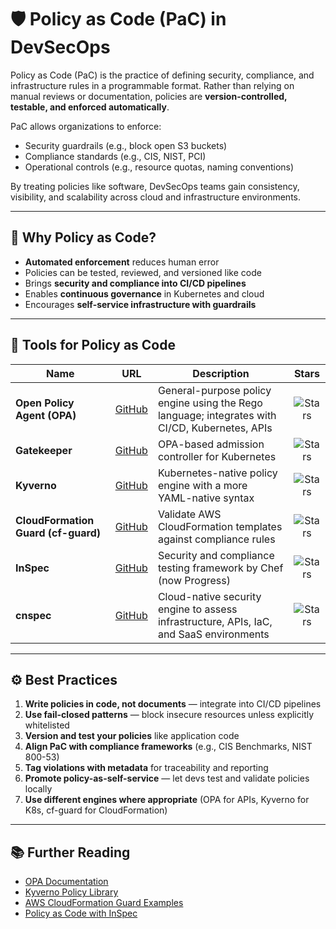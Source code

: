 # 🛡 Policy as Code (PaC) in DevSecOps

Policy as Code (PaC) is the practice of defining security, compliance, and infrastructure rules in a programmable format. Rather than relying on manual reviews or documentation, policies are **version-controlled, testable, and enforced automatically**.

PaC allows organizations to enforce:

- Security guardrails (e.g., block open S3 buckets)
- Compliance standards (e.g., CIS, NIST, PCI)
- Operational controls (e.g., resource quotas, naming conventions)

By treating policies like software, DevSecOps teams gain consistency, visibility, and scalability across cloud and infrastructure environments.

---

## 🎯 Why Policy as Code?

- **Automated enforcement** reduces human error
- Policies can be tested, reviewed, and versioned like code
- Brings **security and compliance into CI/CD pipelines**
- Enables **continuous governance** in Kubernetes and cloud
- Encourages **self-service infrastructure with guardrails**

---

## 🧰 Tools for Policy as Code

| Name | URL | Description | Stars |
|------|-----|-------------|:-----:|
| **Open Policy Agent (OPA)** | [GitHub](https://github.com/open-policy-agent/opa) | General-purpose policy engine using the Rego language; integrates with CI/CD, Kubernetes, APIs | ![Stars](https://img.shields.io/github/stars/open-policy-agent/opa?style=for-the-badge) |
| **Gatekeeper** | [GitHub](https://github.com/open-policy-agent/gatekeeper) | OPA-based admission controller for Kubernetes | ![Stars](https://img.shields.io/github/stars/open-policy-agent/gatekeeper?style=for-the-badge) |
| **Kyverno** | [GitHub](https://github.com/kyverno/kyverno) | Kubernetes-native policy engine with a more YAML-native syntax | ![Stars](https://img.shields.io/github/stars/kyverno/kyverno?style=for-the-badge) |
| **CloudFormation Guard (cf-guard)** | [GitHub](https://github.com/aws-cloudformation/cloudformation-guard) | Validate AWS CloudFormation templates against compliance rules | ![Stars](https://img.shields.io/github/stars/aws-cloudformation/cloudformation-guard?style=for-the-badge) |
| **InSpec** | [GitHub](https://github.com/inspec/inspec) | Security and compliance testing framework by Chef (now Progress) | ![Stars](https://img.shields.io/github/stars/inspec/inspec?style=for-the-badge) |
| **cnspec** | [GitHub](https://github.com/mondoohq/cnspec) | Cloud-native security engine to assess infrastructure, APIs, IaC, and SaaS environments | ![Stars](https://img.shields.io/github/stars/mondoohq/cnspec?style=for-the-badge) |

---

## ⚙️ Best Practices

1. **Write policies in code, not documents** — integrate into CI/CD pipelines
2. **Use fail-closed patterns** — block insecure resources unless explicitly whitelisted
3. **Version and test your policies** like application code
4. **Align PaC with compliance frameworks** (e.g., CIS Benchmarks, NIST 800-53)
5. **Tag violations with metadata** for traceability and reporting
6. **Promote policy-as-self-service** — let devs test and validate policies locally
7. **Use different engines where appropriate** (OPA for APIs, Kyverno for K8s, cf-guard for CloudFormation)

---


## 📚 Further Reading

- [OPA Documentation](https://www.openpolicyagent.org/docs/latest/)
- [Kyverno Policy Library](https://kyverno.io/policies/)
- [AWS CloudFormation Guard Examples](https://github.com/aws-cloudformation/cloudformation-guard/tree/main/guard-examples)
- [Policy as Code with InSpec](https://learn.chef.io/modules/inspec-basics)
